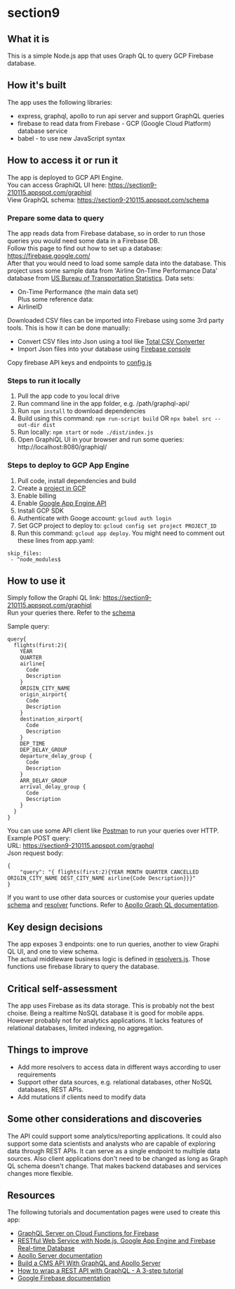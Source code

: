 # section9

## What it is
This is a simple Node.js app that uses Graph QL to query GCP Firebase database.  

## How it's built
The app uses the following libraries:  
- express, graphql, apollo to run api server and support GraphQL queries
- firebase to read data from Firebase - GCP (Google Cloud Platform) database service
- babel - to use new JavaScript syntax

## How to access it or run it
The app is deployed to GCP API Engine.  
You can access GraphiQL UI here: https://section9-210115.appspot.com/graphiql  
View GraphQL schema: https://section9-210115.appspot.com/schema

### Prepare some data to query
The app reads data from Firebase database, so in order to run those queries you would need some data in a Firebase DB.  
Follow this page to find out how to set up a database: https://firebase.google.com/  
After that you would need to load some sample data into the database. This project uses some sample data from 'Airline On-Time Performance Data' database from [US Bureau of Transportation Statistics](https://www.transtats.bts.gov/Tables.asp?DB_ID=120). Data sets:  
- On-Time Performance (the main data set)  
Plus some reference data:
- AirlineID

Downloaded CSV files can be imported into Firebase using some 3rd party tools. This is how it can be done manually:  
- Convert CSV files into Json using a tool like [Total CSV Converter](https://www.coolutils.com/TotalCSVConverter)
- Import Json files into your database using [Firebase console](https://support.google.com/firebase/answer/6386780?hl=en)

Copy firebase API keys and endpoints to [config.js](graphql-api/src/config.js)  


### Steps to run it locally
1. Pull the app code to you local drive
2. Run command line in the app folder, e.g. /path/graphql-api/
3. Run `npm install` to download dependencies
4. Build using this command: `npm run-script build` OR `npx babel src --out-dir dist`
5. Run locally: `npm start` or `node ./dist/index.js`
6. Open GraphiQL UI in your browser and run some queries: http://localhost:8080/graphiql/

### Steps to deploy to GCP App Engine
1. Pull code, install dependencies and build
2. Create a [project in GCP](https://cloud.google.com/resource-manager/docs/creating-managing-projects)
3. Enable billing
4. Enable [Google App Engine API](https://support.google.com/cloud/answer/6158841?hl=en)
5. Install GCP SDK
6. Authenticate with Googe account: `gcloud auth login`
7. Set GCP project to deploy to: `gcloud config set project PROJECT_ID`
8. Run this command: `gcloud app deploy`. You might need to comment out these lines from app.yaml:
```
skip_files:
 - ^node_modules$
```


## How to use it
Simply follow the Graphi QL link: https://section9-210115.appspot.com/graphiql  
Run your queries there. Refer to the [schema](https://section9-210115.appspot.com/schema)
  
Sample query:  
```
query{
  flights(first:2){
    YEAR
    QUARTER    
    airline{
      Code
      Description
    }
    ORIGIN_CITY_NAME
    origin_airport{
      Code
      Description
    }
    destination_airport{
      Code
      Description
    }
    DEP_TIME
    DEP_DELAY_GROUP
    departure_delay_group {
      Code
      Description
    }
    ARR_DELAY_GROUP
    arrival_delay_group {
      Code
      Description
    }
  }
}
```

You can use some API client like [Postman](https://www.getpostman.com/) to run your queries over HTTP. Example POST query:  
URL: https://section9-210115.appspot.com/graphql  
Json request body:
```
{
	"query": "{ flights(first:2){YEAR MONTH QUARTER CANCELLED ORIGIN_CITY_NAME DEST_CITY_NAME airline{Code Description}}}"
}
```  

If you want to use other data sources or customise your queries update [schema](/graphql-api/src/data/schema.js) and [resolver](/graphql-api/src/data/resolvers.js) functions. Refer to [Apollo Graph QL documentation](https://www.apollographql.com/docs/graphql-tools/generate-schema.html).  

## Key design decisions
The app exposes 3 endpoints: one to run queries, another to view Graphi QL UI, and one to view schema.  
The actual middleware business logic is defined in [resolvers.js](/graphql-api/src/data/resolvers.js). Those functions use firebase library to query the database.

## Critical self-assessment
The app uses Firebase as its data storage. This is probably not the best choise. Being a realtime NoSQL database it is good for mobile apps. However probably not for analytics applications. It lacks features of relational databases, limited indexing, no aggregation.

## Things to improve
- Add more resolvers to access data in different ways according to user requirements
- Support other data sources, e.g. relational databases, other NoSQL databases, REST APIs.
- Add mutations if clients need to modify data

## Some other considerations and discoveries
The API could support some analytics/reporting applications. It could also support some data scientists and analysts who are capable of exploring data through REST APIs. It can serve as a single endpoint to multiple data sources. Also client applications don't need to be changed as long as Graph QL schema doesn't change. That makes backend databases and services changes more flexible.

## Resources
The following tutorials and documentation pages were used to create this app:
- [GraphQL Server on Cloud Functions for Firebase](https://codeburst.io/graphql-server-on-cloud-functions-for-firebase-ae97441399c0)
- [RESTful Web Service with Node.js, Google App Engine and Firebase Real-time Database](https://medium.com/@csgsajeewa/restful-web-service-with-node-js-google-app-engine-and-firebase-48910b0b16a7)
- [Apollo Server documentation](https://www.apollographql.com/docs/apollo-server/)
- [Build a CMS API With GraphQL and Apollo Server](https://blog.manifold.co/build-a-cms-api-with-graphql-and-apollo-server-ae6a5d5c7fb3)
- [How to wrap a REST API with GraphQL - A 3-step tutorial](https://www.prisma.io/blog/how-to-wrap-a-rest-api-with-graphql-8bf3fb17547d/)
- [Google Firebase documentation](https://firebase.google.com)